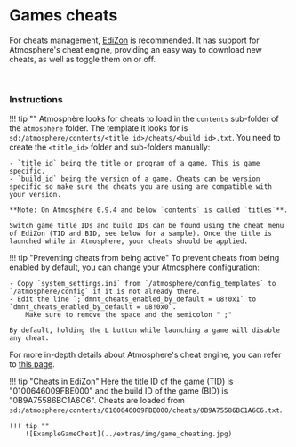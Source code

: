 # Games cheats

For cheats management, [EdiZon](https://github.com/WerWolv/EdiZon/releases) is recommended. It has support for Atmosphere's cheat engine, providing an easy way to download new cheats, as well as toggle them on or off.

&nbsp;

### Instructions

!!! tip ""
   Atmosphère looks for cheats to load in the `contents` sub-folder of the `atmosphere` folder. The template it looks for is `sd:/atmosphere/contents/<title_id>/cheats/<build_id>.txt`.
    You need to create the `<title_id>` folder and sub-folders manually:

    - `title_id` being the title or program of a game. This is game specific.
    - `build_id` being the version of a game. Cheats can be version specific so make sure the cheats you are using are compatible with your version.

    **Note: On Atmosphère 0.9.4 and below `contents` is called `titles`**.

    Switch game title IDs and build IDs can be found using the cheat menu of EdiZon (TID and BID, see below for a sample). Once the title is launched while in Atmosphere, your cheats should be applied.

!!! tip "Preventing cheats from being active"
    To prevent cheats from being enabled by default, you can change your Atmosphère configuration:

    - Copy `system_settings.ini` from `/atmosphere/config_templates` to `/atmosphere/config` if it is not already there.
    - Edit the line `; dmnt_cheats_enabled_by_default = u8!0x1` to `dmnt_cheats_enabled_by_default = u8!0x0`.
        Make sure to remove the space and the semicolon " ;"

    By default, holding the L button while launching a game will disable any cheat.

For more in-depth details about Atmosphere's cheat engine, you can refer to [this page](https://github.com/Atmosphere-NX/Atmosphere/blob/master/docs/features/cheats.md).

!!! tip "Cheats in EdiZon"
    Here the title ID of the game (TID) is "0100646009FBE000" and the build ID of the game (BID) is "0B9A75586BC1A6C6". Cheats are loaded from `sd:/atmosphere/contents/0100646009FBE000/cheats/0B9A75586BC1A6C6.txt`.

    !!! tip ""
	    ![ExampleGameCheat](../extras/img/game_cheating.jpg)
